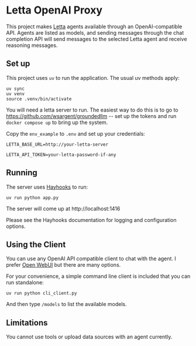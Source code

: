 # Letta OpenAI Proxy

This project makes [Letta](https://docs.letta.com) agents available through an OpenAI-compatible API.  Agents are listed as models, and sending messages through the chat completion API will send messages to the selected Letta agent and receive reasoning messages.

## Set up

This project uses `uv` to run the application.  The usual uv methods apply:

```
uv sync
uv venv
source .venv/bin/activate
```

You will need a letta server to run.  The easiest way to do this is to go to https://github.com/wsargent/groundedllm -- set up the tokens and run `docker compose up` to bring up the system.

Copy the `env_example` to `.env` and set up your credentials:

```
LETTA_BASE_URL=http://your-letta-server

LETTA_API_TOKEN=your-letta-password-if-any
```

## Running

The server uses [Hayhooks](https://docs.haystack.deepset.ai/docs/hayhooks) to run:

```
uv run python app.py
```

The server will come up at http://localhost:1416

Please see the Hayhooks documentation for logging and configuration options.

## Using the Client

You can use any OpenAI API compatible client to chat with the agent.  I prefer [Open WebUI](https://docs.openwebui.com) but there are many options.

For your convenience, a simple command line client is included that you can run standalone:

```
uv run python cli_client.py
```

And then type `/models` to list the available models.

## Limitations

You cannot use tools or upload data sources with an agent currently.